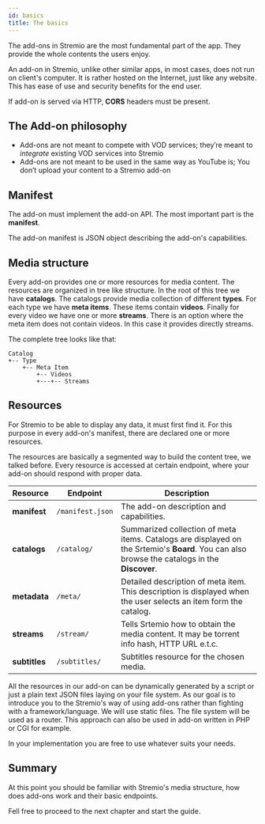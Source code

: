```yaml
---
id: basics
title: The basics
---
```


The add-ons in Stremio are the most fundamental part of the app. They provide the whole contents the users enjoy.

An add-on in Stremio, unlike other similar apps, in most cases, does not run on client's computer. It is rather hosted on the Internet, just like any website. This has ease of use and security benefits for the end user.

If add-on is served via HTTP, **CORS** headers must be present.

The Add-on philosophy
---

 * Add-ons are not meant to compete with VOD services; they’re meant to *integrate* existing VOD services into Stremio
 * Add-ons are not meant to be used in the same way as YouTube is; You don’t upload your content to a Stremio add-on


Manifest
---

The add-on must implement the add-on API. The most important part is the **manifest**. 

The add-on manifest is JSON object describing the add-on's capabilities.

Media structure
---

Every add-on provides one or more resources for media content. The resources are organized in tree like structure. In the root of this tree we have **catalogs**. The catalogs provide media collection of different **types**. For each type we have **meta items**. These items contain **videos**. Finally for every video we have one or more **streams**. There is an option where the meta item does not contain videos. In this case it provides directly streams.

The complete tree looks like that:

    Catalog
    +-- Type
        +-- Meta Item
            +-- Videos
            +---+-- Streams

Resources
---

For Stremio to be able to display any data, it must first find it. For this purpose in every add-on's manifest, there are declared one or more resources.

The resources are basically a segmented way to build the content tree, we talked before. Every resource is accessed at certain endpoint, where your add-on should respond with proper data.

| Resource      | Endpoint         | Description                                                                                                                                   |
| --------      | --------         | -----------                                                                                                                                   |
| **manifest**  | `/manifest.json` | The add-on description and capabilities.                                                                                                      |
| **catalogs**  | `/catalog/`      | Summarized collection of meta items. Catalogs are displayed on the Srtemio's **Board**. You can also browse the catalogs in the **Discover**. |
| **metadata**  | `/meta/`         | Detailed description of meta item. This description is displayed when the user selects an item form the catalog.                              |
| **streams**   | `/stream/`       | Tells Srtemio how to obtain the media content. It may be torrent info hash, HTTP URL e.t.c.                                                   |
| **subtitles** | `/subtitles/`    | Subtitles resource for the chosen media.                                                                                                      |

All the resources in our add-on can be dynamically generated by a script or just a plain text JSON files laying on your file system. As our goal is to introduce you to the Stremio's way of using add-ons rather than fighting with a framework/language. We will use static files. The file system will be used as a router. This approach can also be used in add-on written in PHP or CGI for example.

In your implementation you are free to use whatever suits your needs.

Summary
---

At this point you should be familiar with Stremio's media structure, how does add-ons work and their basic endpoints.

Fell free to proceed to the next chapter and start the guide.
